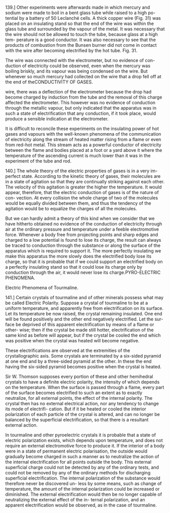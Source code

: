

139.] Other experiments were afterwards made in which mercury and
sodium were made to boil in a bent glass tube while raised to a high po-
tential by a battery of 50 Leclanché cells. A thick copper wire (Fig. 31) was
placed on an insulating stand so that the end of the wire was within the glass
tube and surrounded by the vapour of the metal. It was necessary that the
wire should not be allowed to touch the tube, because glass at a high tem-
perature is a good conductor. It was also necessary to see that the products
of combustion from the Bunsen burner did not come in contact with the wire
after becoming electrified by the hot tube.
Fig. 31.

The wire was connected with the electrometer, but no evidence of con-
duction of electricity could be observed, even when the mercury was boiling
briskly, and its vapour was being condensed on the wire. But whenever so
much mercury had collected on the wire that a drop fell off at the end of theCONDUCTIVITY OF GASES.

wire, there was a deflection of the electrometer because the drop had become
charged by induction from the tube and the removal of this charge affected
the electrometer. This however was no evidence of conduction through the
metallic vapour, but only indicated that the apparatus was in such a state of
electrification that any conduction, if it took place, would produce a sensible
indication at the electrometer.

It is difficult to reconcile these experiments on the insulating power of hot
gases and vapours with the well-known phenomena of the communication of
electricity along the stream of heated matter rising from a flame or even from
red-hot metal. This stream acts as a powerful conductor of electricity between
the flame and bodies placed at a foot or a yard above it where the temperature
of the ascending current is much lower than it was in the experiment of the
tube and rod.

140.] The whole theory of the electric properties of gases is in a very im-
perfect state. According to the kinetic theory of gases, their molecules are
in a state of agitation so that they are continually striking against each other.
The velocity of this agitation is greater the higher the temperature. It would
appear, therefore, that the electric conduction of gases is of the nature of con-
vection. At every collision the whole charge of two of the molecules would be
equally divided between them, and thus the tendency of the agitation would
be to equalize the charges of all the molecules.

But we can hardly admit a theory of this kind when we consider that we
have hitherto obtained no evidence of the conduction of electricity through air
at the ordinary pressure and temperature under a feeble electromotive force.
Whenever a body free from projecting points and sharp edges and charged
to a low potential is found to lose its charge, the result can always be traced
to conduction through the substance or along the surface of the apparatus
which is required to support it. The more perfectly insulating we make this
apparatus the more slowly does the electrified body lose its charge, so that it is
probable that if we could support an electrified body on a perfectly insulating
stand so that it could lose its charge only by conduction through the air, it
would never lose its charge.PYRO-ELECTRIC PHENOMENA.

Electric Phenomena of Tourmaline.

141.] Certain crystals of tourmaline and of other minerals possess what
may be called Electric Polarity. Suppose a crystal of tourmaline to be at a
uniform temperature, and apparently free from electrification on its surface.
Let its temperature be now raised, the crystal remaining insulated. One end
will be found positively and the other end negatively electrified. Let the sur-
face be deprived of this apparent electrification by means of a flame or other-
wise; then if the crystal be made still hotter, electrification of the same kind
as before will appear, but if the crystal be cooled the end which was positive
when the crystal was heated will become negative.

These electrifications are observed at the extremities of the crystallographic
axis. Some crystals are terminated by a six-sided pyramid at one end and
by a three-sided pyramid at the other. In these the end having the six-sided
pyramid becomes positive when the crystal is heated.

Sir W. Thomson supposes every portion of these and other hemihedral
crystals to have a definite electric polarity, the intensity of which depends
on the temperature. When the surface is passed through a flame, every part
of the surface becomes electrified to such an extent as to exactly neutralize,
for all external points, the effect of the internal polarity. The crystal then has
no external electrical action, nor any tendency to change its mode of electrifi-
cation. But if it be heated or cooled the interior polarization of each particle
of the crystal is altered, and can no longer be balanced by the superficial
electrification, so that there is a resultant external action.

In tourmaline and other pyroelectric crystals it is probable that a state of
electric polarization exists, which depends upon temperature, and does not
require an external electromotive force to produce it. If the interior of a body
were in a state of permanent electric polarisation, the outside would gradually
become charged in such a manner as to neutralize the action of the internal
electrification for all points outside the body. This external superficial charge
could not be detected by any of the ordinary tests, and could not be removed
by any of the ordinary methods for discharging superficial electrification. The
internal polarization of the substance would therefore never be discovered un-
less by some means, such as change of temperature, the amount of the internal polarization could be increased or diminished. The external electrification would then be no longer capable of neutralizing the external effect of the in-
ternal polarization, and an apparent electrification would be observed, as in
the case of tourmaline.

